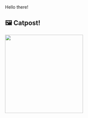 Hello there!



## 🖼️ Catpost!

<sub>
    <img src="https://cdn2.thecatapi.com/images/yMGbEjA79.jpg" height="256">
</sub>

